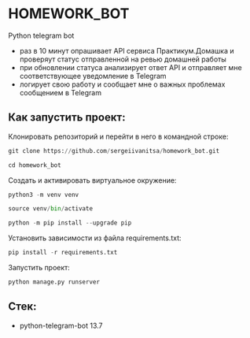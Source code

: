 # HOMEWORK_BOT
Python telegram bot

* раз в 10 минут опрашивает API сервиса Практикум.Домашка и проверяут статус отправленной на ревью домашней работы
* при обновлении статуса анализирует ответ API и отправляет мне соответствующее уведомление в Telegram
* логирует свою работу и сообщает мне о важных проблемах сообщением в Telegram

## Как запустить проект:
Клонировать репозиторий и перейти в него в командной строке:
```python
git clone https://github.com/sergeiivanitsa/homework_bot.git
```
```python
cd homework_bot
```
Cоздать и активировать виртуальное окружение:
```python
python3 -m venv venv
```
```python
source venv/bin/activate
```
```python
python -m pip install --upgrade pip
```
Установить зависимости из файла requirements.txt:
```python
pip install -r requirements.txt
```
Запустить проект:
```python
python manage.py runserver
```

## Стек:
* python-telegram-bot 13.7
